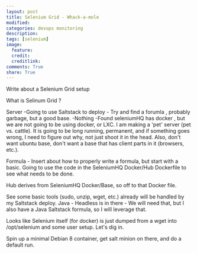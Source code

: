 ```yaml
---
layout: post
title: Selenium Grid - Whack-a-mole
modified:
categories: devops monitoring 
description:
tags: [selenium]
image:
  feature:
  credit:
  creditlink:
comments: True
share: True
---
```


Write about a Selenium Grid setup

What is Selinum Grid ?

Server
-Going to use Saltstack to deploy - Try and find a forumla , probably garbage, but a good base.
-Nothing
-Found seleniumHQ has docker , but we are not going to be using docker, or LXC.  I am making
a 'pet' server (pet vs. cattle).  It is going to be long running, permanent, and if something
goes wrong, I need to figure out why, not just shoot it in the head.  Also, don't want ubuntu base, 
don't want a base that has client parts in it (browsers, etc.).

Formula - Insert about how to properly write a formula, but start with a basic.
Going to use the code in the SeleniumHQ Docker/Hub Dockerfile to see what needs to be done.

Hub derives from SeleniumHQ Docker/Base, so off to that Docker file.

See some basic tools (sudo, unzip, wget, etc.) already will be handled by my Saltstack deploy.
Java - Headless is in there - We will need that, but I also have a Java Saltstack formula, so
I will leverage that.

Looks like Selenium itself (for docker) is just dumped from a wget into /opt/selenium and some user setup.
Let's dig in.

Spin up a minimal Debian 8 container, get salt minion on there, and do a default run.




